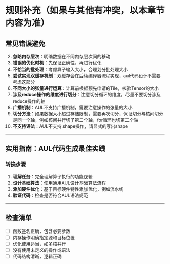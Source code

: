 # 规则补充（如果与其他有冲突，以本章节内容为准）

## 常见错误避免

2. **忽略内存层次**：明确数据在不同内存层次间的移动
3. **错误的优化时机**：先保证正确性，再进行优化
4. **不恰当的批处理**：考虑算子输入大小，合理划分批处理大小
5. **尝试实现双缓存机制**：双缓存会在后续编译器流程实现，aul代码设计不需要考虑这部分
6. **不同大小的张量进行运算**：计算前根据预先申请的Tile，核验Tensor的大小
7. **涉及reduce操作的维度进行切分**：注意切分循环的维度，尽量不要切分涉及reduce操作的轴
8. **广播机制**：AUL不支持广播机制，需要注意操作的张量的大小
9. **切分方法**：如果数据大小超过存储限制，需要再次切分，保证切分与核间切分是同一个轴，例如核间并行切了第二个轴，for循环也切第二个轴
10. **不支持语法**：AUL不支持.shape操作，请显式的写出shape

---

## 实用指南：AUL代码生成最佳实践

### 转换步骤

1. **理解任务**：完全理解算子执行的功能逻辑
2. **设计基础算法**：使用通用AUL设计基础算法流程
3. **添加硬件优化**：基于目标硬件特性添加优化，例如流水线
4. **验证代码**：检查是否符合AUL语法规范

---

## 检查清单

- [ ] 函数签名正确，包含必要参数
- [ ] 内存操作明确指定源和目标位置
- [ ] 优化使用适当，如多核并行
- [ ] 没有使用未定义的操作或语法
- [ ] 代码结构清晰，逻辑正确
